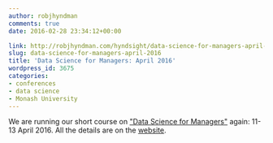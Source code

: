 ```yaml
---
author: robjhyndman
comments: true
date: 2016-02-28 23:34:12+00:00

link: http://robjhyndman.com/hyndsight/data-science-for-managers-april-2016/
slug: data-science-for-managers-april-2016
title: 'Data Science for Managers: April 2016'
wordpress_id: 3675
categories:
- conferences
- data science
- Monash University
---
```


We are running our short course on ["Data Science for Managers"](http://www.infotech.monash.edu.au/research/about/centres/data-science/data-science-for-managers.html) again: 11-13 April 2016. All the details are on the [website](http://www.infotech.monash.edu.au/research/about/centres/data-science/data-science-for-managers.html).
